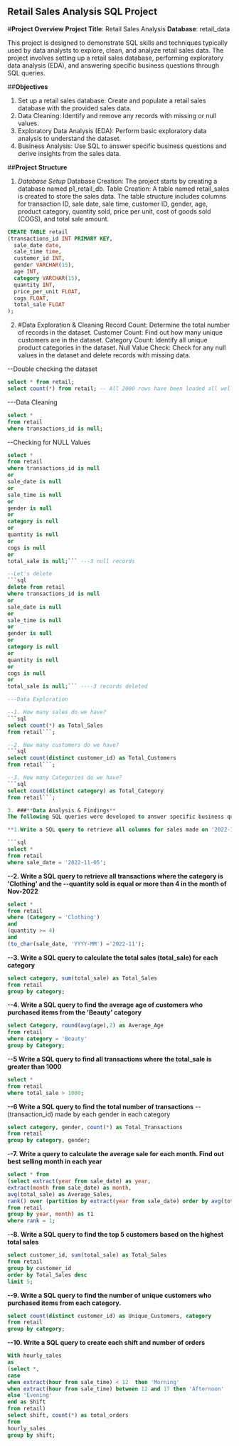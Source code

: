 ## Retail Sales Analysis SQL Project

#**Project Overview**
**Project Title**: Retail Sales Analysis
**Database**: retail_data

This project is designed to demonstrate SQL skills and techniques typically used by data analysts to explore, clean, and analyze retail sales data. The project involves setting up a retail sales database, performing exploratory data analysis (EDA), and answering specific business questions through SQL queries. 

##**Objectives**
1. Set up a retail sales database: Create and populate a retail sales database with the provided sales data.
2. Data Cleaning: Identify and remove any records with missing or null values.
3. Exploratory Data Analysis (EDA): Perform basic exploratory data analysis to understand the dataset.
4. Business Analysis: Use SQL to answer specific business questions and derive insights from the sales data.

##**Project Structure**
1. *Database Setup*
Database Creation: The project starts by creating a database named p1_retail_db.
Table Creation: A table named retail_sales is created to store the sales data. The table structure includes columns for transaction ID, sale date, sale time, customer ID, gender, age, product category, quantity sold, price per unit, cost of goods sold (COGS), and total sale amount.

```sql
CREATE TABLE retail 
(transactions_id INT PRIMARY KEY,
  sale_date date,
  sale_time time, 
  customer_id INT,
  gender VARCHAR(15),
  age INT,
  category VARCHAR(15),
  quantity INT,
  price_per_unit FLOAT,
  cogs FLOAT,
  total_sale FLOAT
);
```

2. #Data Exploration & Cleaning
Record Count: Determine the total number of records in the dataset.
Customer Count: Find out how many unique customers are in the dataset.
Category Count: Identify all unique product categories in the dataset.
Null Value Check: Check for any null values in the dataset and delete records with missing data.

--Double checking the dataset
```sql
select * from retail;
select count(*) from retail; -- All 2000 rows have been loaded all well
```

---Data Cleaning
```sql
select *
from retail
where transactions_id is null;
```

--Checking for NULL Values 
```sql
select *
from retail
where transactions_id is null 
or
sale_date is null 
or
sale_time is null
or
gender is null 
or 
category is null
or
quantity is null
or 
cogs is null
or 
total_sale is null;``` ---3 null records 

--Let's delete
```sql
delete from retail 
where transactions_id is null 
or
sale_date is null 
or
sale_time is null
or
gender is null 
or 
category is null
or
quantity is null
or 
cogs is null
or 
total_sale is null;``` ----3 records deleted

---Data Exploration 

--1. How many sales do we have?
```sql
select count(*) as Total_Sales
from retail```;

--2. How many customers do we have?
```sql
select count(distinct customer_id) as Total_Customers
from retail```; 

--3. How many Categories do we have?
```sql
select count(distinct category) as Total_Category
from retail```;

3. ###**Data Analysis & Findings**
The following SQL queries were developed to answer specific business questions:

**1.Write a SQL query to retrieve all columns for sales made on '2022-11-05'**

```sql
select *
from retail
where sale_date = '2022-11-05';
```
**--2. Write a SQL query to retrieve all transactions where the category is 'Clothing' and the 
--quantity sold is equal or more than 4 in the month of Nov-2022**
```sql
select *
from retail
where (Category = 'Clothing')
and
(quantity >= 4)
and
(to_char(sale_date, 'YYYY-MM') ='2022-11');
```
**--3. Write a SQL query to calculate the total sales (total_sale) for each category**

```sql
select category, sum(total_sale) as Total_Sales
from retail
group by category;
```
**--4. Write a SQL query to find the average age of customers who purchased items from the 'Beauty' category**

```sql
select Category, round(avg(age),2) as Average_Age
from retail
where category = 'Beauty'
group by Category;
```
**--5 Write a SQL query to find all transactions where the total_sale is greater than 1000**
```sql
select *
from retail 
where total_sale > 1000;
```
**--6 Write a SQL query to find the total number of transactions**
--(transaction_id) made by each gender in each category

```sql
select category, gender, count(*) as Total_Transactions
from retail
group by category, gender;
```
-**-7. Write a query to calculate the average sale for each month. Find out best selling month in each year**

```sql
select * from
(select extract(year from sale_date) as year,
extract(month from sale_date) as month, 
avg(total_sale) as Average_Sales,
rank() over (partition by extract(year from sale_date) order by avg(total_sale) desc) as rank
from retail
group by year, month) as t1
where rank = 1;
```
-**-8. Write a SQL query to find the top 5 customers based on the highest total sales**

```sql
select customer_id, sum(total_sale) as Total_Sales
from retail
group by customer_id
order by Total_Sales desc
limit 5;
```
**--9. Write a SQL query to find the number of unique customers who purchased items from each category.**

```sql
select count(distinct customer_id) as Unique_Customers, category
from retail
group by category;
```

**--10. Write a SQL query to create each shift and number of orders**

```sql
With hourly_sales
as
(select *,
case
when extract(hour from sale_time) < 12  then 'Morning'
when extract(hour from sale_time) between 12 and 17 then 'Afternoon'
else 'Evening'
end as Shift
from retail)
select shift, count(*) as total_orders
from 
hourly_sales
group by shift;
```

